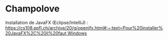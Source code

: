 # Champolove

Installation de JavaFX (Eclipse/IntelliJ) : https://cs108.epfl.ch/archive/20/g/openjfx.html#:~:text=Pour%20installer%20JavaFX%2C%20il%20faut,Windows
